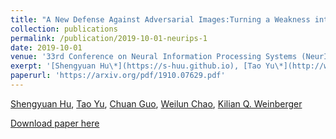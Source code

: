 ```yaml
---
title: "A New Defense Against Adversarial Images:Turning a Weakness into a Strength"
collection: publications
permalink: /publication/2019-10-01-neurips-1
date: 2019-10-01
venue: '33rd Conference on Neural Information Processing Systems (NeurIPS 2019)'
exerpt: '[Shengyuan Hu\*](https://s-huu.github.io), [Tao Yu\*](http://www.cs.cornell.edu/~tyu/), [Chuan Guo](https://sites.google.com/view/chuanguo), [Weilun Chao](http://www-scf.usc.edu/~weilunc/), [Kilian Q. Weinberger](http://kilian.cs.cornell.edu/index.html)'
paperurl: 'https://arxiv.org/pdf/1910.07629.pdf'
---
```

[Shengyuan Hu](https://s-huu.github.io), [Tao Yu](http://www.cs.cornell.edu/~tyu/), [Chuan Guo](https://sites.google.com/view/chuanguo), [Weilun Chao](http://www-scf.usc.edu/~weilunc/), [Kilian Q. Weinberger](http://kilian.cs.cornell.edu/index.html)

[Download paper here](https://arxiv.org/pdf/1910.07629.pdf)
